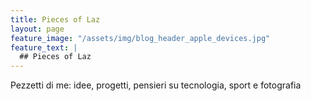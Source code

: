 ```yaml
---
title: Pieces of Laz
layout: page
feature_image: "/assets/img/blog_header_apple_devices.jpg"
feature_text: |
  ## Pieces of Laz
---
```


Pezzetti di me: idee, progetti, pensieri su tecnologia, sport e fotografia
